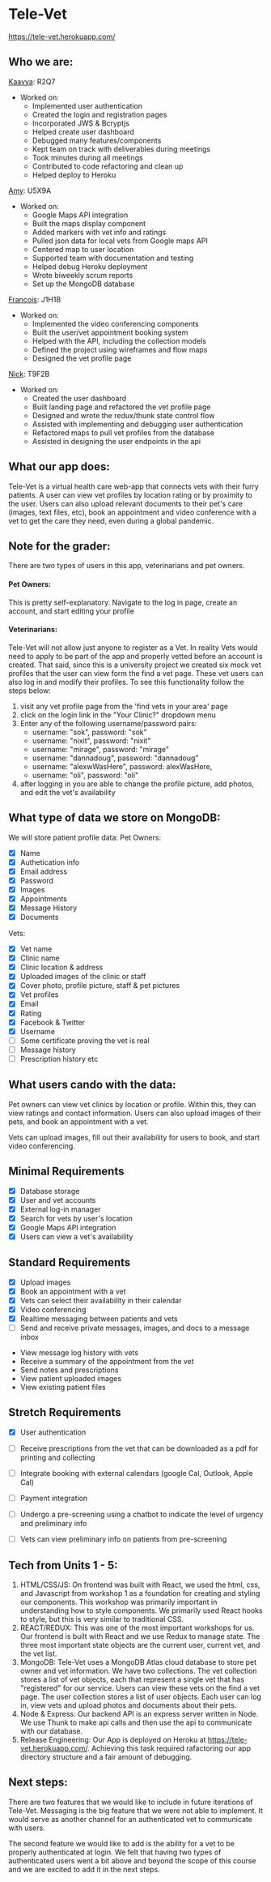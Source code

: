 # Tele-Vet

https://tele-vet.herokuapp.com/


## Who we are:

[Kaavya](https://www.linkedin.com/in/kaavlaks/): R2Q7
 - Worked on: 
   - Implemented user authentication
   - Created the login and registration pages
   - Incorporated JWS & Bcryptjs
   - Helped create user dashboard
   - Debugged many features/components
   - Kept team on track with deliverables during meetings
   - Took minutes during all meetings
   - Contributed to code refactoring and clean up 
   - Helped deploy to Heroku

[Amy](https://www.linkedin.com/in/amy-george-ubc/): U5X9A
 - Worked on:
   - Google Maps API integration
   - Built the maps display component
   - Added markers with vet info and ratings
   - Pulled json data for local vets from Google maps API
   - Centered map to user location
   - Supported team with documentation and testing
   - Helped debug Heroku deployment
   - Wrote biweekly scrum reports
   - Set up the MongoDB database
   
[Francois](https://www.linkedin.com/in/charettefrancois/): J1H1B
 - Worked on:
   - Implemented the video conferencing components
   - Built the user/vet appointment booking system
   - Helped with the API, including the collection models
   - Defined the project using wireframes and flow maps
   - Designed the vet profile page 
   
[Nick](https://www.linkedin.com/in/nipeters/): T9F2B
 - Worked on:
   - Created the user dashboard
   - Built landing page and refactored the vet profile page
   - Designed and wrote the redux/thunk state control flow
   - Assisted with implementing and debugging user authentication
   - Refactored maps to pull vet profiles from the database
   - Assisted in designing the user endpoints in the api


## What our app does:

Tele-Vet is a virtual health care web-app that connects vets with their furry patients. A user can view vet profiles by location rating or by proximity to the user. Users can also upload relevant documents to their pet's care (images, text files, etc), book an appointment and video conference with a vet to get the care they need, even during a global pandemic.

## Note for the grader:

There are two types of users in this app, veterinarians and pet owners.

#### Pet Owners:
    
This is pretty self-explanatory. Navigate to the log in page, create an account, and start editing your profile

#### Veterinarians:    

Tele-Vet will not allow just anyone to register as a Vet. In reality Vets would need to apply to be part of the app and properly vetted before an account is created. That said, since this is a university
project we created six mock vet profiles that the user can view form the find a vet page. These vet users can also log in and modify their profiles. To see this functionality follow the steps below:
1. visit any vet profile page from the 'find vets in your area' page
2. click on the login link in the "Your Clinic?" dropdown menu
3. Enter any of the following username/password pairs:
    - username: "sok", password: "sok"
    - username: "nixit", password: "nixit"
    - username: "mirage", password: "mirage"
    - username: "dannadoug", password: "dannadoug"
    - username: "alexwWasHere", password: alexWasHere,
    - username: "oli", password: "oli"
4. after logging in you are able to change the profile picture, add photos, and edit the vet's availability

## What type of data we store on MongoDB:

We will store patient profile data: 
Pet Owners:
- [x] Name
- [x] Authetication info
- [x] Email address
- [x] Password
- [x] Images
- [x] Appointments
- [x] Message History
- [x] Documents

Vets:
- [x] Vet name
- [x] Clinic name
- [x] Clinic location & address
- [x] Uploaded images of the clinic or staff
- [x] Cover photo, profile picture, staff & pet pictures
- [x] Vet profiles
- [x] Email
- [x] Rating
- [x] Facebook & Twitter
- [x] Username
- [ ] Some certificate proving the vet is real
- [ ] Message history
- [ ] Prescription history etc

## What users cando with the data:

Pet owners can view vet clinics by location or profile. Within this, they can view ratings and contact information. Users can also upload images of their pets, and book an appointment with a vet. 

Vets can upload images, fill out their availability for users to book, and start video conferencing.

## Minimal Requirements
- [x] Database storage
- [x] User and vet accounts
- [x] External log-in manager
- [x] Search for vets by user's location
- [x] Google Maps API integration
- [x] Users can view a vet's availability

## Standard Requirements
- [x] Upload images
- [x] Book an appointment with a vet
- [x] Vets can select their availability in their calendar
- [x] Video conferencing
- [x] Realtime messaging between patients and vets
- [ ] Send and receive private messages, images, and docs to a message inbox
- View message log history with vets
- Receive a summary of the appointment from the vet
- Send notes and prescriptions
- View patient uploaded images
- View existing patient files

## Stretch Requirements
- [x] User authentication
- [ ] Receive prescriptions from the vet that can be downloaded as a pdf for printing and collecting
- [ ] Integrate booking with external calendars (google Cal, Outlook, Apple Cal)
- [ ] Payment integration
- [ ] Undergo a pre-screening using a chatbot to indicate the level of urgency and preliminary info
- [ ] Vets can view preliminary info on patients from pre-screening


## Tech from Units 1 - 5:
1. HTML/CSS/JS:
On frontend was built with React, we used the html, css, and Javascript from workshop 1 as a foundation for creating and styling our components. This workshop was primarily important in understanding how to style components. We primarily used React hooks to style, but this is very similar to traditional CSS.
2. REACT/REDUX:
This was one of the most important workshops for us. Our frontend is built with React and we use Redux to manage state. The three most important state objects are the current user, current vet, and the vet list.
3. MongoDB:
Tele-Vet uses a MongoDB Atlas cloud database to store pet owner and vet information. We have two collections. The vet collection stores a list of vet objects, each that represent a single vet that has "registered" for our service. Users can view these vets on the find a vet page. The user collection stores a list of user objects. Each user can log in, view vets and upload photos and documents about their pets.
4. Node & Express:
Our backend API is an express server written in Node. We use Thunk to make api calls and then use the api to communicate with our database.
5. Release Engineering: Our App is deployed on Heroku at https://tele-vet.herokuapp.com/. Achieving this task required rafactoring our app directory structure and a fair amount of debugging.

## Next steps:
There are two features that we would like to include in future iterations of Tele-Vet. Messaging is the big feature that we were not able to implement. It would serve as another channel for an authenticated vet to communicate with users. 

The second feature we would like to add is the ability for a vet to be properly authenticated at login. We felt that having two types of authenticated users went a bit above and beyond the scope of this course and we are excited to add it in the next steps.
